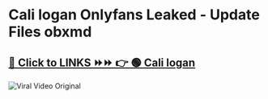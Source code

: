 
 # Cali logan Onlyfans Leaked - Update Files obxmd

## <h2><a href="https://clipsfans.com/Cali_logan&ref=git">🔗 Click to LINKS ⏩⏩ 👉 🟢 Cali logan </a></h2>

<a href="https://clipsfans.com/Cali_logan&ref=git" rel="nofollow" data-target="animated-image.originalLink"><img src="https://i.ibb.co.com/xMMVF88/686577567.gif" alt="Viral Video Original" style="max-width: 100%; display: inline-block;" data-target="animated-image.originalImage"></a>

